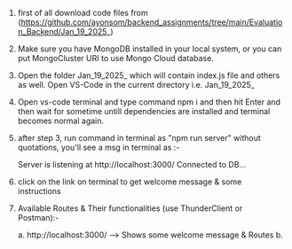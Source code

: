 1. first of all download code files from (https://github.com/ayonsom/backend_assignments/tree/main/Evaluation_Backend/Jan_19_2025_)

2. Make sure you have MongoDB installed in your local system, or you can put MongoCluster URI to use Mongo Cloud database.
 
3. Open the folder Jan_19_2025_ which will contain index.js file and others as well. Open VS-Code in the current directory i.e. Jan_19_2025_

4. Open vs-code terminal and type command npm i and then hit Enter and then wait for sometime untill dependencies are installed and terminal becomes normal again.

5. after step 3, run command in terminal as "npm run server" without quotations, you'll see a msg in terminal as :-

    Server is listening at http://localhost:3000/
    Connected to DB...

6. click on the link on terminal to get welcome message & some instructions

7. Available Routes & Their functionalities (use ThunderClient or Postman):-

    a. http://localhost:3000/ --> Shows some welcome message & Routes
    b. 
